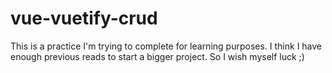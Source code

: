 # vue-vuetify-crud
This is a practice I'm trying to complete for learning purposes. I think I have enough previous reads to start a bigger project. So I wish myself luck ;)
